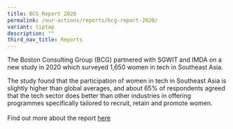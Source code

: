 ```yaml
---
title: BCG Report 2020
permalink: /our-actions/reports/bcg-report-2020/
variant: tiptap
description: ""
third_nav_title: Reports
---
```

<p>The Boston Consulting Group (BCG) partnered with SGWIT and IMDA on a new
study in 2020 which surveyed 1,650 women in tech in Southeast Asia.</p>
<p>The study found that the participation of women in tech in Southeast Asia
is slightly higher than global averages, and about 65% of respondents agreed
that the tech sector does better than other industries in offering programmes
specifically tailored to recruit, retain and promote women.
<br>
<br>Find out more about the report <a href="https://www.bcg.com/publications/2020/boosting-women-in-southeast-asia-tech-sector" rel="noopener nofollow" target="_blank">here</a>
</p>